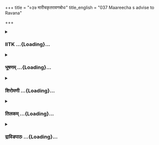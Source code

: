 +++
title = "०३७ मारीचकृतरावणबोधः"
title_english = "037 Maareecha s advise to Ravana"

+++
<div caption="श्रीराम-हरिसीताराममूर्ति-घनपाठिभ्यां वचनम्" class="audioEmbed" src="https://archive.org/download/Ramayana-recitation-Sriram-harisItArAmamUrti-Ghanapaati-v2/Kanda_3/Kanda_3_ARK-037-Maarichakruthaha_Ravana_Bodhaha.mp3"></div>

<div class="js_include collapsed" newlevelforh1="3" title="IITK" unfilled url="/purANam/rAmAyaNam/audIchya-pAThaH/iitk/3_araNyakANDam/04-sItApaharaNam/037_mArIchakRtarAvaNabodhaH.md">
<details><summary><h3>IITK ...{Loading}...</h3></summary>

Maricha describes the qualities of Rama and Sita to Ravana --advises
Ravana to give up the idea of abduction of Sita.



#### श्लोकः
##### मूलम्
तच्छृत्वा राक्षसेन्द्रस्य वाक्यं वाक्यविशारदः।  
प्रत्युवाच महाप्राज्ञो मारीचो राक्षसेश्वरम्॥3.37.1॥

##### शब्दार्थः
राक्षसेन्द्रस्य  lord of the demons (Ravana), तत् वाक्यम् the words, श्रुत्वा having heard, महाप्राज्ञः very wise, वाक्यविशारदः eloquent speaker, मारीचः Maricha, राक्षसेश्वरम् to Ravana, प्रत्युवाच replied.

##### आङ्ग्लानुवादः
Having heard the words of Ravana, lord of the demons, wise Maricha who was also an eloquent speaker repliedः



#### श्लोकः
##### मूलम्
सुलभाः पुरुषा राजन्सततं प्रियवादिनः।  
अप्रियस्य तु पथ्यस्य वक्ता श्रोता च दुर्लभः॥3.37.2॥

##### शब्दार्थः
राजन् O king, प्रियवादिनः sweettongued, पुरुषाः men, सततम् always, सुलभाः easy to find, अप्रियस्य unpleasant to hear, तु but, पथ्यस्य salutary, वक्ता speaker, श्रोता च audience, दुर्लभः is difficult to find.

##### आङ्ग्लानुवादः
O king, it is always easy to find men who speak pleasing words, but it is difficult to get a speaker and a listener who use words unpleasant (to the ears) but beneficial (in life).



#### श्लोकः
##### मूलम्
न नूनं बुध्यसे रामं महावीर्यं गुणोन्नतम्।  
अयुक्तचारश्चपलो महेन्द्रवरुणोपमम्॥3.37.3॥

##### शब्दार्थः
अयुक्तचारः a man who does not employ a spy, चपलः  fickleminded, महावीर्यम्  very brave, गुणोन्नतम्  of good qualities, महेन्द्र वरुणोपमम् comparable to Indra and Varuna, रामम् Rama,  
नूनम् surely, न बुध्यसे not able to know.

##### आङ्ग्लानुवादः
You  are fickleminded.  You have employed no spy ( who could have told you the truth about Rama's character). Rama is very brave and virtuous comparable to Indra and Varuna. Surely you are not able to know what Rama is.



#### श्लोकः
##### मूलम्
अपि स्वस्ति भवेत्तात सर्वेषां भुवि रक्षसाम्।  
अपि रामो नासङ्क्रुद्धः कुर्याल्लोकमराक्षसम्॥3.37.4॥

##### शब्दार्थः
तात O dear, भुवि in the world, सर्वेषाम् of all, रक्षसाम् of demons, स्वस्ति safe, अपिभवेत् may be I wish, रामः Rama, न सङ्क्रुद्धः gets angry, लोकम् world, अराक्षसम् without rakshasa, अपि न कुर्यात् will he not do?.

##### आङ्ग्लानुवादः
O dear may there be good to all the demons in the world. If Rama gets enraged, he will make this world demonless.



#### श्लोकः
##### मूलम्
अपि ते जीवितान्ताय नोत्पन्ना जनकात्मजा।  
अपि सीतानिमित्तं च न भवेद्व्यसनं मम॥3.37.5॥

##### शब्दार्थः
जनकात्मजा daughter of Janaka, ते to you, जीवितान्ताय to destroy your life, अपि नोत्पन्ना not born I hope, सीतानिमित्तम् on account of Sita, मम myself, व्यसनम् disaster, अपि न भवेत् hope it will not happen.

##### आङ्ग्लानुवादः
Hope the daughter of Janaka is not born to put an end to your life. Hope I will not face any disaster on account of Sita.



#### श्लोकः
##### मूलम्
अपि त्वामीश्वरं प्राप्य कामवृत्तं निरङ्कुशम्।  
न विनश्येत्पुरी लङ्का त्वया सह सराक्षसा॥3.37.6॥

##### शब्दार्थः
कामवृत्तम् a slave to sensual pleasures, निरङ्कुशम् a dictator, त्वाम् you, ईश्वरम् lord, प्राप्य  after getting, सराक्षसा along with demons, पुरी लङ्का city of Lanka, त्वया सह along with you, न विनश्येदपि may it not be destroyed,

##### आङ्ग्लानुवादः
I hope the city of Lanka along with the (entire) race of demons will not be destroyed, with a dictator like you who is a slave to sensual pleasure.



#### श्लोकः
##### मूलम्
त्वद्विधः कामवृत्तो हि दुश्शीलः पापमन्त्रितः।  
आत्मानं स्वजनं राष्ट्रं स राजा हन्ति दुर्मतिः॥3.37.7॥

##### शब्दार्थः
कामवृत्तः passionate, दुश्शीलः a person of bad character, पापमन्त्रितः advised in evil ways, दुर्मतिः of wicked mind, त्वद्विधः one like you, सः राजा that king, आत्मानम् himself, स्वजनम् his own people, राष्ट्रम् country, हन्ति हि will ruin.

##### आङ्ग्लानुवादः
A king  who is a slave to passion, who is of bad conduct, of wicked thoughts, advised in evil ways destroys himself, his kith and kin and the entire kingdom.



#### श्लोकः
##### मूलम्
न च पित्रा परित्यक्तो नामर्यादः कथञ्चन।  
न लुब्धो न च दुश्शीलो न च क्षत्रियपांसनः॥3.37.8॥  
न च धर्मगुणैर्हीनः कौसल्यानन्दवर्धनः।  
न तीक्ष्णो न च भूतानां सर्वेषामहिते रतः॥3.37.9॥

##### शब्दार्थः
कौसल्यानन्दवर्धनः delight of Kausalya (Rama), पित्रा by father, न च परित्यक्तः not at all forsaken, कथञ्चन to do so, अमर्यादः nor crossed the limits of dharma, न not, लुब्धः miserly, न not, दुश्शीलः of bad conduct, न च and not, तीक्ष्ण sharptongued, क्षत्रियपांसनः च calumny to kshatriyas, न not, धर्मगुणैः in righteousness, हीनः not lacking, न not, तीक्ष्णः cruel, न not, सर्वेषाम् for all, भूतानाम् of beings, अहिते in doing harm, रतः is involved,

##### आङ्ग्लानुवादः
Rama, the delight of Kausalya, has not forsaken by his father. He has never crossed the limits of dharma. He is not miserly. He has no  bad conduct. He is not a slur on the kshatriyas. He does not lack in righteousness. He is not cruel nor is he engaged in doing harm to others.



#### श्लोकः
##### मूलम्
वञ्चितं पितरं दृष्ट्वा कैकेय्या सत्यवादिनम्।  
करिष्यामीति धर्मात्मा तात प्रव्रजितो वनम्॥3.37.10॥

##### शब्दार्थः
तात dear, सत्यवादिनम् always speaks the truth, पितरम् father, कैकेय्या by Kaikeyi, वञ्चितम् deceived, दृष्ट्वा after seeing, धर्मात्मा righteous man, करिष्यामि इति saying I will do it, वनम् forest, प्रव्रजितः came.

##### आङ्ग्लानुवादः
O dear, seeing that his truthful father was going to be deceived by Kaikeyi, righteous Rama himself offered to fulfil the promise of his father and came away to the forest.



#### श्लोकः
##### मूलम्
कैकेय्याः प्रियकामार्थं पितुर्दशरथस्य च।  
हित्वा राज्यं च भोगांश्च प्रविष्टो दण्डकावनम्॥3.37.11॥

##### शब्दार्थः
कैकेय्याः of Kaikeyi, पितुः father's दशरथस्य च and Dasaratha's, प्रियकामार्थम् to satisfy their desire, राज्यम् kingdom, भोगांश्च pleasures, हित्वा after leaving, दण्डकावनम् Dandaka forest प्रविष्टः he entered.

##### आङ्ग्लानुवादः
To satisfy the desire of Kaikeyi and to fulfil his father's word he came to Dandaka forest,  leaving the kingdom and all royal pleasures, behind.



#### श्लोकः
##### मूलम्
न रामः कर्कशस्तात नाविद्वान्नाजितेन्द्रियः।  
अनृतं दुश्श्रुतं चैव नैव त्वं वक्तुमर्हसि॥3.37.12॥

##### शब्दार्थः
तात O dear, रामः Rama, कर्कशः hardhearted, न not, अविद्वान् not learned, न not, अजितेन्द्रियः not that he has no control over the senses, न not, त्वम् you, अनृतम् false, दुश्श्रुतं चैव illinformed, वक्तुम् to speak, नार्हसि not proper.

##### आङ्ग्लानुवादः
O my dear, Rama is not harsh nor ignorant. It is not that he has no control over the senses. It is not proper  for you to say what is false. You are illinformed.



#### श्लोकः
##### मूलम्
रामो विग्रहवान् धर्मस्साधुस्सत्यपराक्रमः।  
राजा सर्वस्य लोकस्य देवानां मघवानिव॥3.37.13॥

##### शब्दार्थः
रामः Rama, विग्रहवान् a personification of, धर्मः  dharma, साधुः pious , सत्यपराक्रमः one whose strength is truth, देवानाम् for gods, मघवानिव like Indra, सर्वस्य for all, लोकस्य worlds, राजा king.

##### आङ्ग्लानुवादः
Rama is dharma incarnate. He is pious. His strength is truth. He is king of all the worlds like Indra to the gods.



#### श्लोकः
##### मूलम्
कथं त्वं तस्य वैदेहीं रक्षितां स्वेन तेजसा।  
इच्छसि प्रसभं हर्तुं प्रभामिव विवस्वतः॥3.37.14॥

##### शब्दार्थः
त्वम् you, तस्य his, स्वेन own, तेजसा strength of character, रक्षिताम् will be protected, वैदेहीम् Vaidehi, विवस्वतः Sun's, प्रभामिव like the radiance, प्रसभम् forcibly, हर्तुम् to take, कथम् how, इच्छसि you wish.

##### आङ्ग्लानुवादः
Sita is protected by the strength of her character. How do you desire to carry her away forcibly (from Rama) ? Can any one separate the radiance of the Sun from the Sun itself ?



#### श्लोकः
##### मूलम्
शरार्चिषमाधृष्यं चापखङ्गेन्धनं रणे।  
रामाग्निं सहसा दीप्तं न प्रवेष्टुं त्वमर्हसि॥3.37.15॥

##### शब्दार्थः
शरार्चिषम् arrows are flames, अनाधृष्यम् cannot be overpowered, चापखड्गेन्धनम् bow and  sword as fuel, रणे in war, दीप्तम् blazing, रामाग्निम् fire of Rama, सहसा at once, प्रवेष्टुम् to enter, त्वम् you, न अर्हसि should not.

##### आङ्ग्लानुवादः
You should not enter into the unquenchable fire that is  Rama,  the fire that has the  arrows (of Rama) as its flames and his sword and bow as fuel.



#### श्लोकः
##### मूलम्
धनुर्व्यादितदीप्तास्यं शरार्चिषममर्षणम्।  
चापबाणधरं तीक्ष्णं शत्रुसैन्यप्रहारिणम्॥3.37.16॥  
राज्यं सुखं च सन्त्यज्य जीवितं चेष्टमात्मनः।  
नात्यासादयितुं तात रामान्तकमिहार्हसि॥3.37.17॥

##### शब्दार्थः
तात O dear, धनुर्व्यादितदीप्तास्यम् his bow is an open burning mouth, शरार्चिषम् flaming arrows as fire, अमर्षणम् anger, चापबाणधरम् wielder of bow and arrows, तीक्ष्णम्  sharp, शत्रुसैन्यप्रहारिणम् one who can strike the enemy's army, रामान्तकम् Rama like Yama himself, आत्मनः your own, इष्टम् dear, राज्यम् kingdom, सुखं च and happiness, जीवितं च life, सन्त्यज्य after abandoning, इह here, आत्यासादयितुम् to enter, न not, अर्हसि should.

##### आङ्ग्लानुवादः
You should not give up happiness,your dear life and kingdom and come to Rama who is a variable god of death. His bow is  like on open burning mouth, and his flaming arrows are like fire. He is all anger. He is wielder of bow and arrows. He can strike the enemy army (alone).



#### श्लोकः
##### मूलम्
अप्रमेयं हि तत्तेजो यस्य सा जनकात्मजा।  
न त्वं समर्थस्तां हर्तुं रामचापाश्रयं वने॥3.37.18॥

##### शब्दार्थः
सा she, जनकात्मजा Sita, daughter of Janaka, यस्य whose, तत् that, अप्रमेयम् immeasurable, तेजः हि is the power, वने in the forest, रामचापाश्रयम् under the refuge of Rama's bow, ताम् herself, हर्तुम् to abduct, त्वम् you, समर्थः competent, न not.

##### आङ्ग्लानुवादः
Immeasurable indeed is the power of Rama to whom Sita, daughter of Janaka belongs. You are not competent to kidnap her, for she is under the refuge of Rama's bow in the forest.



#### श्लोकः
##### मूलम्
तस्य सा नरसिंहस्य सिंहोरस्कस्य भामिनी।  
प्राणेभ्योऽपि प्रियतरा भार्या नित्यमनुव्रता॥3.37.19॥

##### शब्दार्थः
सा भामिनी effulgent lady, सिंहोरस्कस्य of a lion's chest, तस्य his, नरसिंहस्य of a lion in the form of man, प्राणेभ्योपि more than his life, प्रियतरा dearer, भार्या wife, नित्यम् always, अनुव्रता loyal to him.

##### आङ्ग्लानुवादः
Beautiful Sita happens to be the wife of Rama who is like a lion among men. Rama  
has a broad chest like that of a lion. He loves Sita who is ever loyal to him, more than his life.



#### श्लोकः
##### मूलम्
न सा धर्षयितुं शक्या मैथिल्योजस्विनः प्रिया।  
दीप्तस्येव हुताशस्य शिखा सीता सुमध्यमा॥3.37.20॥

##### शब्दार्थः
मैथिली Maithili, ओजस्विनः of the mighty, प्रिया darling, सुमध्यमा slender waist, सा सीता that Sita, दीप्तस्य of burning, हुताशस्य fire's, शिखा इव like a leaping flame, धर्षयितुम् to touch her, न शक्या not possible.

##### आङ्ग्लानुवादः
Sita is the darling of mighty Rama. With her slender waist, she is like the leaping flames of blazing fire and it is not possible  for you to touch her.



#### श्लोकः
##### मूलम्
किमुद्यममिमं व्यर्थं कृत्वा ते राक्षसाधिप।  
दृष्टश्चेत्वं रणे तेन तदन्तं तव जीवितम्॥3.37.21॥

##### शब्दार्थः
राक्षसाधिप chief of the demons, व्यर्थम् futile, इमम् this, उद्यमम् attempt, कृत्वा doing, ते you, किम् why, त्वम् you, रणे in war, तेन by him, दृष्टः seen, चेत् if, तव your, जीवितम् life, तदन्तम् that is the end.

##### आङ्ग्लानुवादः
O chief of the demons, why do you make this futile attempt ? The moment you are seen by Rama in war will be the last of your life.



#### श्लोकः
##### मूलम्
जीवितं च सुखं चैव राज्यं चैव सुदुर्लभम्।  
यदीच्छसि चिरं भोक्तुं मा कृथा रामविप्रियम्॥3.37.22॥

##### शब्दार्थः
जीवितं च life and, सुखं चैव also happiness, सुदुर्लभम् not easily attainable, राज्यं चैव even kingdom, चिरम् for long, भोक्तुम् to enjoy, इच्छसि यदि if you desire to, रामविप्रियम् displeasure to Rama, मा कृथाः do not incur.

##### आङ्ग्लानुवादः
If you want to enjoy your life, happiness and even the kingdom which is not easily attainable for long, do not incur the displeasure of Rama.



#### श्लोकः
##### मूलम्
स सर्वैस्सचिवैस्सार्धं विभीषणपुरोगमैः।  
मन्त्रयित्वा तु धर्मिष्ठैः कृत्वा निश्चयमात्मनः॥3.37.23॥  
दोषाणां च गुणानां च सम्प्रधार्य बलाबलम्।  
आत्मनश्च बलं ज्ञात्वा राघवस्य च तत्वतः॥3.37.24॥  
हिताहितं विनिश्चित्य क्षमं त्वं कर्तुमर्हसि।

##### शब्दार्थः
सः त्वम्  you, धर्मिष्ठैः followers of righteous path, विभीषणपुरोगमैः by prominent people like Vibhisana, सर्वैः by all, सचिवैः सार्धम् with all ministers, मन्त्रयित्वा after discussing, आत्मनः yourself, निश्चयम् decision, कृत्वा  take, दोषाणां च of demerits, गुणानां च of merits, बलाबलम् strength and weakness, सम्प्रधार्य assessing, आत्मनश्च your own, राघवस्य च Rama's, बलम् strength, तत्वतः in fact, ज्ञात्वा  knowing, हिताहितम् welfare and otherwise, विनिश्चित्य after deciding, क्षमम् propriety, कर्तुम् to do, अर्हसि should.

##### आङ्ग्लानुवादः
After consulting all your ministers and the righteous persons led by Vibhisana, you may take a decision. Assess the real strength and weakness, merits and demerits  of your own and of Rama. Decide what is good or bad for you and then take steps you deem proper.



#### श्लोकः
##### मूलम्
अहं तु मन्ये तव न क्षमं रणे समागमं कोसलराजसूनुना।  
इदं हि भूयश्श़ृणु वाक्यमुत्तमं क्षमं च युक्तं च निशाचरेश्वर॥3.37.25॥

##### शब्दार्थः
निशाचरेश्वर Ravana, अहं तु on my part, तव your, रणे in war, कोसलराजसूनुना by Rama son of the king of Kosala, समागमम् meet, क्षमम् good, न मन्ये not consider, उत्तमम् best, क्षमम् capable, युक्तं च and proper, इदं वाक्यम् these words, भूयः further, शृणु you may listen.

##### आङ्ग्लानुवादः
O Ravana  I think it is not good on your part to confront the prince of Kosala in a war. Listen to my words and consider what is good for you.  

#### समाप्तिः
 श्री मद्रामायणे वाल्मीकीय आदिकाव्ये अरण्यकाण्डे सप्तत्रिंशस्सर्गः॥  
Thus ends the thirtyseventh sarga of Aranyakanda of the holy Ramayana the first epic composed by sage Valmiki.

</details>
</div>
<div class="js_include collapsed" newlevelforh1="3" title="भूषणम्" unfilled url="/purANam/rAmAyaNam/audIchya-pAThaH/TIkA/bhUShaNa_iitk/3_araNyakANDam/04-sItApaharaNam/037_mArIchakRtarAvaNabodhaH.md">
<details><summary><h3>भूषणम् ...{Loading}...</h3></summary>



तच्छ्रुत्वा राक्षसेन्द्रस्य वाक्यं वाक्यविशारदः ।  

प्रत्युवाच महाप्राज्ञो मारीचो राक्षसेश्वरम्  ॥  ३।३७।१  ॥   

सीतापतित्वसम्भूतमप्रमेयं वहन्महः । समस्तापायरहितो रामो जयतु मे धनम्  ॥ 
तच्छ्रुत्वेत्यादि  ॥  ३।३७।१  ॥   

  

सुलभाः पुरुषा राजन् सततं प्रियवादिनः ।  

अप्रियस्य तु पथ्यस्य वक्ता श्रोता च दुर्लभः  ॥  ३।३७।२  ॥   

सततम् आपत्प्राप्तावपि । प्रियवादिनः स्वामिहिताहितविमर्शमुपेक्ष्य केवलं
स्वप्रयोजनाय यथेच्छावादशीलाः पुरुषाः सुलभाः । राज्ञः अप्रियस्य तु
अप्रियस्यापि तत्काले श्रवणकटुतया प्रतीयमानस्यापि । कालान्तरे पथ्यस्य
हितस्य शुभोदर्कस्येत्यर्थः । वचनस्य वक्ता भृत्यः तथाविधवचनस्य श्रोता च
पथ्यभक्षणवन्ममेदं हितमिति ग्रहीता राजा च दुर्लभः, अतो मयोच्यमानमप्रियमिव
स्थितमपि परमहितमिति गृहाणेति भावः  ॥  ३।३७।२  ॥   

  

न नूनं बुद्ध्यसे रामं महावीर्यं गुणोन्नतम् ।  

अयुक्तचारश्चपलो महेन्द्रवरुणोपमम्  ॥  ३।३७।३  ॥   

पथ्यवचनमेवाह न नूनमित्यादिना । अयुक्तचारः अनियोजितचारः चपलतया
अयुक्तचारत्वाद्वा तद्वीर्यं सम्यक् न जानासीत्यर्थः  ॥  ३।३७।३  ॥   

  

अपि स्वस्ति भवेत्तात सर्वेषां भुवि रक्षसाम् ।  

अपि रामो न सङ्क्रुद्धः कुर्याल्लोकमराक्षसम्  ॥  ३।३७।४  ॥   

अपि ते जीवितान्ताय नोत्पन्ना जनकात्मजा ।  

अपि सीतानिमित्तं च न भवेद्व्यसनं मम  ॥  ३।३७।५  ॥   

अद्यैव निर्गत्य पुनरागमनान्नूनं न मे वचनं श्रोष्यतीति निश्चित्य
रावणचापलेन सम्भाविताननर्थानाह अपीत्यादिना । अपिः सम्भावनायां काकुस्वरो
ऽपि द्रष्टव्यः । एवमुत्तरवाक्येष्वपि स्वरपर्यवसानेनार्थपरिच्छेदः कार्यः
। रक्षसां सजातीयानाम् । स्वस्ति भवेदिति । आर्षी षष्ठी ।
अकार्यनिवृत्त्यर्थं तातेति सम्बोधनम्  ॥  ३।३७।४,५  ॥   

  

अपि त्वामीश्वरं प्राप्य कामवृत्तं निरङ्कुशम् ।  

न विनश्येत् पुरी लङ्का त्वया सह सराक्षसा  ॥  ३।३७।६  ॥   

ईश्वरं स्वामिनम् । कामवृत्तं यथेच्छव्यापारम् । निरङ्कुशम् अमर्यादम्  ॥ 
३।३७।६  ॥   

  

त्वद्विधः कामवृत्तो हि दुःशीलः पापमन्त्रितः ।  

आत्मानं स्वजनं राष्ट्रं स राजा हन्ति दुर्मतिः  ॥  ३।३७।७  ॥   

य इत्यध्याहार्यम् । पापं दुष्टं मन्त्रितं विचारो यस्य सः  ॥  ३।३७।७  ॥   

  

न च पित्रा परित्यक्तो नामर्यादः कथञ्चन ।  

न लुब्धो न च दुःशीलो न च क्षत्ित्रपांसनः  ॥  ३।३७।८  ॥   

न च धर्मगुणैर्हीनः कौसल्यानन्दिवर्धनः ।  

न तीक्ष्णो न च भूतानां सर्वेषामहिते रतः  ॥  ३।३७।९  ॥   

पित्रा निरस्त इत्यादिना पूर्वं रावणोक्तदूषणानि परिहरति न चेत्यादिना ।
कौसल्यानन्दिवर्द्धन इति । आनन्दिरानन्दः "सर्वधातुभ्य इन्" इति इन्  ॥ 
३।३७।८,९  ॥   

  

वञ्चितं पितरं दृष्ट्वा कैकेय्या सत्यवादिनम् ।  

करिष्यामीति धर्मात्मा तात प्रव्रजितो वनम्  ॥  ३।३७।१०  ॥   

कैकेय्या वञ्चितं पितरं दृष्ट्वा तं सत्यवादिनं करिष्यामीति स्वयं
प्रव्रजितः गतः । तातेति सान्त्वोक्तिः  ॥  ३।३७।१०  ॥   

  

कैकेय्याः प्रियकामार्थं पितुर्दशरथस्य च ।  

हित्वा राज्यं च भोगांश्च प्रविष्टो दण्डकावनम्  ॥  ३।३७।११  ॥   

वनगमने हेत्वन्तरामह कैकेय्या इति । प्रियस्य कामः कामना स एवार्थो यस्मिन्
कर्मणि  ॥  ३।३७।११  ॥   

  

न रामः कर्कशस्तात नाविद्वान्नाजितेन्द्रियः ।  

अनृतं दुःश्रुतं चैव नैव त्वं वक्तुमर्हसि  ॥  ३।३७।१२  ॥   

अनृतम् असत्यम् । दुःश्रुतं वैपरीत्येन श्रुतं च । भवान् वक्तुं
नार्हसीत्यन्वयः  ॥  ३।३७।१२  ॥   

  

रामो विग्रहवान् धर्मः साधुः सत्यपराक्रमः ।  

राजा सर्वस्य लोकस्य देवानां मघवानिव  ॥  ३।३७।१३  ॥   

रामः विग्रहवान् मूर्तो धर्म एव । तत्र दोषसम्भावना कथञ्चिदपि न कार्येति
भावः । यथा  

वासवो देवानां नायकस्तथा रामः सर्वेषां लोकानां नायक इत्यर्थः  ॥  ३।३७।१३
 ॥   

  

कथं त्वं तस्य वैदेहीं रक्षितां स्वेन तेजसा ।  

इच्छसि प्रसभं हर्तुं प्रभामिव विवस्वतः  ॥  ३।३७।१४  ॥   

स्वेन तेजसा पातिव्रत्य वैभवेन । प्रसभं बलात्कृत्य  ॥  ३।३७।१४  ॥   

  

शरार्चिषमनाधृष्यं चापखड्गेन्धनं रणे ।  

रामाग्निं सहसा दीप्तं न प्रवेष्टुं त्वमर्हसि  ॥  ३।३७।१५  ॥   

शरार्चिषमिति शरपदं खङ्गधाराया अप्युपलक्षणम् । चापखड्गेन्धनमिति रूपणात् ।
सहसा साहसेन  ॥  ३।३७।१५  ॥   

  

धनुर्व्यादितदीप्तास्यं शरार्चिषममर्षणम् ।  

चापपाशधरं वीरं शत्रुसैन्यप्रहारिणम्  ॥  ३।३७।१६  ॥   

राज्यं सुखं च सन्त्यज्य जीवितं चेष्टमात्मनः ।  

नात्यासादयितुं तात रामान्तकमिहार्हसि  ॥  ३।३७।१७  ॥   

धनुरित्यादिश्लोकद्वयमेकान्वयम् । धनुरेव व्यादितदीप्तास्यं व्यादितं
विवृतम् । अत्यासादयितुम् अत्यन्तमासन्नो भवितुम्  ॥  ३।३७।१६,१७  ॥   

  

अप्रमेयं हि तत्तेजो यस्य सा जनकात्मजा ।  

न त्वं समर्थस्तां हर्तुं रामचापाश्रयां वने  ॥  ३।३७।१८  ॥   

तस्य सा नरसिंहस्य सिंहोरस्कस्य भामिनी ।  

प्राणेभ्यो ऽपि प्रियतरा भार्या नित्यमनुव्रता  ॥  ३।३७।१९  ॥   

न सा धर्षयितुं शक्या मैथिल्योजस्विनः प्रिया ।  

दीप्तस्येव हुताशस्य शिखा सीता सुमध्यमा  ॥  ३।३७।२०  ॥   

जनकात्मजा यस्य यत्सम्बन्धिनी । तत्तेजः तस्य तेजः । अप्रमेयम्
अपिरच्छेद्यम् । "श्रद्धया देवो देवत्वमश्नुते" इत्युक्तरीत्या
सीतासम्बन्धेन रामस्यातिशय उक्तः । वने सावधानतया रक्षणीयप्रदेशे
रामचापाश्रयामिति रामवैभवोक्तिः । उभयथापि न हर्तुं शक्येत्यर्थः ।
जनकात्मजेति कुलप्रभावादपि न हर्तुं शक्येत्यर्थः  ॥  ३।३७।१८२०  ॥   

  

किमुद्यममिमं व्यर्थं कृत्वा ते राक्षसाधिप ।  

दृष्टश्चेत्त्वं रणे तेन तदन्तं तव जीवितम्  ॥  ३।३७।२१  ॥   

किमिति । व्यर्थमिममुद्योगं कृत्वा ते किं फलं प्राप्तव्यमित्यर्थः ।
तदन्तं दर्शनान्तम्  ॥  ३।३७।२१  ॥   

  

जीवितं च सुखं चैव राज्यं चैव सुदुर्लभम् ।  

यदीच्छसि चिरं भोक्तुं मा कृथा रामविप्रियम्  ॥  ३।३७।२२  ॥   

न केवलं जीवितं सुखादिकं च दुर्लभमित्याह जीवितं चेति  ॥  ३।३७।२२  ॥   

  

स सर्वैः सचिवैः सार्द्धं विभीषणपुरोगमैः ।  

मन्त्रयित्वा तु धर्मिष्ठैः कृत्वा निश्चयमात्मनः  ॥  ३।३७।२३  ॥   

दोषाणां च गुणानां च सम्प्रधार्य बलाबलम् ।  

आत्मनश्च बलं ज्ञात्वा राघवस्य च तत्त्वतः ।  

हिताहितं विनिश्चित्य क्षमं त्वं कर्तुमर्हसि  ॥  ३।३७।२४  ॥   

स इत्यादि सार्धश्लोकद्वयमेकान्वयम् । स त्वमित्यन्वयः । क्षमं साधु  ॥ 
३।३७।२३,२४  ॥   

  

अहं तु मन्ये तव न क्षमं रणे समागमं कोसलराजसूनुना ।  

इदं हि भूयः शृणु वाक्यमुत्तमं क्षमं च युक्तं च निशाचरेश्वर  ॥  ३।३७।२५
 ॥   

इत्यार्षे श्रीरामायणे वाल्मीकीये आदिकाव्ये श्रीमदारण्यकाण्डे सप्तत्रिंशः
सर्गः  ॥  ३७  ॥   

अधुना स्वबुद्धिं दर्शयति अहं त्विति । युक्तं यक्तिसहितम्  ॥  ३।३७।२५  ॥   

इति श्रीगोविन्दराजविरचिते श्रीरामायणभूषणे रत्नमेखलाख्याने
आरण्यकाण्डव्याख्याने सप्तत्रिंशः सर्गः  ॥  ३७  ॥   



</details>
</div>
<div class="js_include collapsed" newlevelforh1="3" title="शिरोमणी" unfilled url="/purANam/rAmAyaNam/audIchya-pAThaH/TIkA/shiromaNI_iitk/3_araNyakANDam/04-sItApaharaNam/037_mArIchakRtarAvaNabodhaH.md">
<details><summary><h3>शिरोमणी ...{Loading}...</h3></summary>



रावणवचनश्रवणानन्तरकालिकीं मारीचोक्तिमाह--तदित्यादिभिः । वाक्यविशारदो
मारीचः राक्षसेन्द्रस्य रावणस्य तद्वाक्यं श्रुत्वा राक्षसेश्वरं रावणं
प्रत्युवाच  ॥  ३।३७।१  ॥   

  

तत्प्रतिवचनाकारमाह--सुलभा इति । सततं निरन्तरं प्रियवादिनः
स्वाम्यहितमिदमिति ज्ञात्वा ऽपि तात्कालिकसंतोषाय हितमेवेदमिति
प्रियवक्तारः पुरुषाः सुलभाः बहव सन्तीत्यर्थः, अप्रियस्य
स्वामिप्रीत्यविषयीभूतस्य पथ्यस्य स्वामिहितस्य वचनस्य वक्ता राजकल्याणाय
हितं कथयिता श्रोता तदनुमन्ता चेत्यर्थः, दुर्लभः अल्पो ऽस्तीत्यर्थः ।
ऽभोक्ताऽ इति पाठे ऽप्ययमेवार्थः एतेन वक्ष्यमाणस्ववाक्यस्यापाततो
ऽप्रियत्वं तत्त्वतश्च प्रियत्वं सूचितम्  ॥  ३।३७।२  ॥   

  

नन्वेतावता प्रकृते किमायातमित्यत आह--नेति । महेन्द्रवरुणोपमं महावीर्यम्
अतिपराक्रमवन्तं गुणोन्नतं गुणैः समाधिकरहितसौशील्यादिभिः उन्नतं
सर्वश्रेष्ठं रामं चपलः स्वस्थचित्तरहितः अत एव अयुक्तचारः न युक्ताः
लोकवृत्तान्तज्ञानार्थं नियोजिताः चाराः प्रेष्या येन स त्वं न बुध्यसे
तद्बलादिकं न जानासीत्यर्थः, नूनं निश्चितमेतत् । एतेन तद्बलादिज्ञाने
तद्विरोधविषया ते बुद्धिर्न स्यादिति सूचितम्  ॥  ३।३७।३  ॥   

  

तात्पर्यवृत्त्या रामवीर्यं वर्णयन्नाह--अपीत्यादिभिः । सर्वेषां रक्षसां
त्वस्ति भवेत् । ननु किमर्थं स्वस्तिप्रार्थनेत्यत आह--संक्रुद्धः भवता
संकोपितो रामः लोकान् अराक्षसान् राक्षसरहितान्न कुर्यात्  ॥  ३।३७।४  ॥   

  

अपीति । जनकात्मजा सीता ते जीवितान्ताय नोत्पन्ना । अपिः संभावनार्थकः ।
सीतानिमित्तं तवापहृतसीतार्थं महद्व्यसनं सर्वराक्षसमरणं न भवेत्  ॥  ३।३७।५
 ॥   

  

अपीति । कामवृत्तं स्वेच्छाचरणशीलमत एव निरङ्कुशं
शुभमन्त्र्याद्यङ्कुशरहितम् ईश्वरं राजानं त्वां प्राप्य त्वया सह सराक्षसा
पुरी लङ्का न विनश्येत्  ॥  ३।३७।६  ॥   

  

कामवृत्तत्त्वादिविशिष्टस्य दोषमाह--त्वदिति । त्वद्विधो दुर्मतिः अत एव
पापमन्त्रितः अघकारकमन्त्रवान् स राजा आत्मादित्रयं हन्ति  ॥  ३।३७।७  ॥   

  

आपाततो ऽवगतार्थे एतस्याभिप्रायो मास्त्विति बोधयितुं स्वाज्ञानेनैव रामे
दोष आरोपित इत्याह--नेति । धर्मगुर्णैहीनो न । श्लोकद्वयमेकान्वयि  ॥ 
३।३७।८९  ॥   

  

ननु पितृकर्तृकपरित्यागाभावे कथमत्र रामागमनमित्यत आह--वञ्चितमिति । पितरं
सत्यवादिनं करिष्यामीति हेतोः ततो ऽयोध्यानगरात् वनं प्रव्रजितः  ॥  ३।३७।१०
 ॥   

  

कैकेय्या इति । कैकेय्याः दशरथस्य च प्रियकामार्थं प्रियः प्रीतिविषयीभूतः
कामः इच्छाविषयीभूतः स एव स इति कर्मधारयः तदर्थं राज्यं भोगांश्च
त्यक्त्वा दण्डकावनं प्रविष्टः  ॥  ३।३७।११  ॥   

  

नेति । अनृतं मिथ्या न श्रुतम् रामे इति शेषः, अत एवं वक्तुं त्वं नार्हसि
 ॥  ३।३७।१२  ॥   

  

प्रातिभासिकरावणारोपितदुर्गुणान् प्रतिषिध्य गुणानाह--राम इति ।
सत्यपराक्रमः साधुः सर्वोपकारनिरतः विग्रहवान् प्राकृतविलक्षणावयवविशिष्टो
धर्मो रामः देवानां वासव इव सर्वस्य लोकस्य भुवनस्य राजा  ॥  ३।३७।१३  ॥   

  

कथमिति । स्वेन तेजसा रक्षितां तस्य रामस्य प्रियां वैदेहीं प्रसभं हठात्
विवस्वतः सूर्यस्य प्रभामिव हर्तुं कथमिच्छसे इच्छसि  ॥  ३।३७।१४  ॥   

  

शरेति । शरः अर्चिर्ज्वाला यस्मिन् तं चापखड्गा रिपूणां चापानि खड्गाश्च
इन्धनानि यस्य तमनाधृष्यं दीप्तं रामाग्निं रणे सहसा प्रवेष्टुं त्वं
नार्हसि  ॥  ३।३७।१५  ॥   

  

रामे ऽग्निरूपकत्वमुपपाद्यान्तकरूपकत्वमुपपादयन्नाह--धनुरिति ।
धनुर्व्यादितं धनुषो व्यादानं दीप्तमास्यं यस्य शरः अर्चिः प्रकाशो यस्य
तम् अमर्षणं चापबाणधरम् अत एव शत्रुसेनापहारिणं रामान्तकं राज्यादिकं
संत्यज्य अत्यासादयितुम् अतिनिकटं प्राप्तुं त्वं नार्हसि, एतेन तत्र
तथागमने ध्रुवं ते विध्वंसो भवितेति सूचितम् । श्लोकद्वयमेकान्वयि  ॥ 
३।३७।१६१७  ॥   

  

अप्रमेयमिति । यस्य रामस्य प्रिया जनकात्मजा तत्तेजो ऽप्रमेयम् अतः
रामचापाश्रयां तां हर्तुं त्वं न समर्थो ऽसि  ॥  ३।३७।१८  ॥   

  

तस्येति । सिंहोरस्कस्य नरसिंहस्य तस्य रामस्य नित्यमनुव्रता भामिनी
अतिप्रकाशविशिष्टा भार्या सीता प्राणेभ्यो ऽपि प्रियतरा ऽस्तीति शेषः  ॥ 
३।३७।१९  ॥   

  

नेति । सुमध्यमा ओजस्विनो रामस्य प्रिया मैथिली मिथिलोद्भवा सा सीता
दीप्तस्य हुताशस्य शिखेव धर्षयितुं न शक्या  ॥  ३।३७।२०  ॥   

  

किमिति । इमं त्वयोक्तम् उद्यमं सीतापहरणोद्योगं कृत्वा किं साध्यमिति
शेषः, न किमपीत्यर्थः । तत्र हेतुः--तेन रामेण रणे त्वं दृष्टश्चेत् तदा
तदन्तं तेन रणे रामदर्शनेन अन्तो विध्वंसो यस्य तत् उपजीवितं स्वजीवनं
विद्धीति शेषः  ॥  ३।३७।२१  ॥   

  

जीवितमिति । सुदुर्लभं जीवितं रोगराहित्यादिना जीवनं सुखं
पुत्रपौत्रादिहेतुकप्रमोदं च राज्यं च सुखं यथा भवति तथा भोक्तुमनुभवितुं
यदीच्छसि तर्हि रामविप्रियं रामानिष्टं मा कृथाः  ॥  ३।३७।२२  ॥   

  

स इति । धर्मिष्ठैः विभीषणपुरस्कृतैः सर्वैः सचिवैः सार्धं मन्त्रयित्वा
आत्मनः स्वमनसः निश्चयं चाञ्चल्यराहित्यं कृत्वा दोषाणां दुष्टाचरणानां
गुणानां शोभनाचरणानां च बलाबलं च संप्रधार्य सम्यग्ज्ञात्वा आत्मनो राघवस्य
च बलं ज्ञात्वा तव आत्मनो हितं च निश्चित्य क्षमं क्षमां कर्तुं त्वमर्हसि,
एतेन रावणबलस्य रामबलादल्पत्वं सूचितम् । सार्धश्लोकद्वयमेकान्वयि  ॥ 
३।३७।२३२४  ॥   

  

स्वसंमतिं बोधयन्नाह--अहमिति । कोशलराजसूनुना रामेण रणे समागमं क्षमं
योग्यं न मन्ये इदं वक्ष्यमाणं युक्तं योग्यमत एव क्षमं सहनीयं च उत्तमं
वाक्यं मद्वचनं शृणु । एकश्चकारो हेत्वर्थः  ॥  ३।३७।२५  ॥   

  

इति श्रीमद्वाल्मीकीयरामायणव्याख्याने रामायणशिरोमणावारण्यकाण्डे
सप्तत्रिंशः सर्गः  ॥  ३।३७  ॥   

  



</details>
</div>
<div class="js_include collapsed" newlevelforh1="3" title="तिलकम्" unfilled url="/purANam/rAmAyaNam/audIchya-pAThaH/TIkA/tilaka_iitk/3_araNyakANDam/04-sItApaharaNam/037_mArIchakRtarAvaNabodhaH.md">
<details><summary><h3>तिलकम् ...{Loading}...</h3></summary>



तदिति  ॥  ३।३७।१  ॥   

  

प्रियवादिनः स्वामिहिताहितविचारमुपेक्ष्य राज्ञ आपातप्रियतया सन्तोषाय
तत्कालमधुरवाक्यवक्तारः पुरुषाः सुलभाः । अपि तु अप्रियस्यापि
तत्कालमप्रियतया प्रतीयमानस्यापि कालान्तरे पथ्यस्य वचसो वक्ता भृत्यस्तस्य
च भोक्ता ऽहितवत्प्रतिभासमानमपीदं पथ्यमेवेति ग्रहीता राजा विवेकी दुर्लभः
। अतो मयोच्यमानमापाततो ऽप्रियमिव भासमानमप्युदर्के परमहितं शृण्विति शेषः
 ॥  ३।३७।२ ॥   

  

अबोधे हेतुः अयुक्तचारत्वमनियुक्तचारत्वम्  ॥  ३।३७।३  ॥   

  

एतदबोधकृतश्च तवानर्थो भावीत्याह अपीति । रक्षसां स्वस्तीत्यार्षम् । अपि
स्वस्ति भवेदपि क्षेमं संपद्येतापि किम् । तव दुर्बुद्धिनिवृत्त्येति शेषः
। तथा संक्रुद्धो रामो लोकमराक्षसं न कुर्यादपि किम् । एवमग्रे ऽपि बोध्यम्
 ॥  ३।३७।४६  ॥   

  

पापमन्त्रितः पापैः सह कृतकर्तव्यार्थविचारः  ॥  ३।३७।७  ॥   

  

एवं महावीर्यत्वं रामे प्रतिपाद्य रावणोक्तदूषणानि निराचष्टे-- न च
पित्रेत्यादि  ॥  ३।३७।८  ॥   

  

तैक्ष्ण्याभावे हेतुः-- सर्वभूतहिते रतत्वम्  ॥  ३।३७।९  ॥   

  

कैकेय्या वञ्चितं पितरं दृष्ट्वा तं सत्यवादिनं करिष्यमीति वनं स्वयमेव
प्रव्रजितः, न तु किञ्चित्पापात्पित्रा प्रवासित इत्यर्थः  ॥  ३।३७।१०  ॥   

  

कैकेय्याः प्रियस्य कामस्य मनोरथस्य पूरणार्थम्  ॥  ३।३७।११  ॥   

  

अनृतं न श्रुतं चैवानृतप्रसङ्गमपि न जानाति । तेन तत्कथनं
दूरापास्तमित्यर्थः । एवं वक्तुं रामं दुर्गुणं वक्तुम्  ॥  ३।३७।१२,१३  ॥   

  

अथ सीतापहारस्याशक्यत्वमाह-- कथं न्विति । स्वेन तेजसा पातिव्रत्यवैभवेन
किं च तस्य रामस्य स्वेन तेजसा सहजप्रतापेनेत्यर्थः  ॥  ३।३७।१४  ॥   

  

शरार्चिषं शरज्वालं खड्गचापपदेन तद्धतशत्रवस्तद्रूपमिन्धनं यस्य  ॥ 
३।३७।१५ ॥   

  

रामे ऽन्तकरूपकोपपादकविशेषणान्याह धनुरिति । धनुरेव व्यादितं व्यात्तमिति
यावत् । दीप्तं ज्वालादीप्तमास्यं यस्य रामरूपान्तकस्य । ज्वालादीप्तत्वमेव
शरार्चिषमित्यनेनोक्तम्  ॥  ३।३७।१६  ॥   

  

अत्यासादयितुमत्यन्तं प्राप्तुम्  ॥  ३।३७।१७  ॥   

  

अप्रमेयं हि तत्तेज इत्यनेनावाङ्मनसगोचरत्वं ध्वनितम् । यस्य सेत्यनेन
तस्या अपि तत्त्वं सूचितम्  ॥  ३।३७।१८  ॥   

  

नरसिंहस्येत्यनेन हिरण्यकशिपुप्रभृतिहन्तायमेवेति सूचितम् ।
नित्यमनुव्रतेत्यनेन तस्यास्तच्छक्तित्वं सूचितम्  ॥  ३।३७।१९  ॥   

  

न सेति । रजस्तमःप्रधानेन । त्वादृशेनेत्यर्थः  ॥  ३।३७।२०  ॥   

  

व्यर्थमिममुद्यमं कृत्वा ते न किमपि हितमित्यर्थः । तेन चेत्त्वं रणे
दृष्टस्तदा तदन्तं तद्दर्शनावसानं तव जीवितमित्यर्थः  ॥  ३।३७।२१  ॥   

  

जीवितमिति । जीविताद्युद्दिश्य स त्वं
विभीषणपुरोगमैर्धर्मिष्ठैर्मन्त्रयित्वा अनन्तरं निश्चयं कृत्वा
दोषगुणबलाबलनिर्धारणविषयमात्मनो रामस्य च दोषगुणबलाबलं संप्रधार्य विचार्य
तदनन्तरं स्वस्य रामस्य च बलं तत्त्वतो ज्ञात्वा निश्चित्य तव आत्मनो
हितमिदमिति निश्चित्य यत्क्षमं तत्कर्तृमर्हसीत्यर्थः  ॥  ३।३७।२२२४  ॥   

  

सत्सचिवान्तर्गतस्य मम त्वेष निश्चय इत्याह अहं त्विति । इदं वक्ष्यमाणम्
 ॥  ३।३७।२५  ॥   

  

इति श्रीरामाभिरामे श्रीरामीये रामायणतिलके वाल्मीकीय आदिकव्ये ऽरण्यकाण्डे
सप्तत्रिंशः सर्गः  ॥  ३।३७  ॥   

  



</details>
</div>
<div class="js_include collapsed" newlevelforh1="3" title="द्राविडपाठः" unfilled url="/purANam/rAmAyaNam/drAviDapAThaH/3_araNyakANDam/04-sItApaharaNam/037_mArIchakRtarAvaNabodhaH.md">
<details><summary><h3>द्राविडपाठः ...{Loading}...</h3></summary>


तच्छ्रुत्वा राक्षसेन्द्रस्य वाक्यं वाक्यविशारदः।  
प्रत्युवाच महाप्राज्ञो मारीचो राक्षसेश्वरम् ॥ 3.37.1 ॥   
सुलभाः पुरुषा राजन् सततं प्रियवादिनः।  
अप्रियस्य तु पथ्यस्य वक्ता श्रोता च दुर्लभः ॥ 3.37.2 ॥   
न नूनं बुद्ध्यसे रामं महावीर्यं गुणोन्नतम्।  
अयुक्तचारश्चपलो महेन्द्रवरुणोपमम् ॥ 3.37.3 ॥   
अपि स्वस्ति भवेत्तात सर्वेषां भुवि रक्षसाम्।  
अपि रामो न सङ्क्रुद्धः कुर्याल्लोकमराक्षसम् ॥ 3.37.4 ॥   
अपि ते जीवितान्ताय नोत्पन्ना जनकात्मजा।  
अपि सीतानिमित्तं च न भवेद्व्यसनं मम ॥ 3.37.5 ॥   
अपि त्वामीश्वरं प्राप्य कामवृत्तं निरङ्कुशम्।  
न विनश्येत् पुरी लङ्का त्वया सह सराक्षसा ॥ 3.37.6 ॥   
त्वद्विधः कामवृत्तो हि दुःशीलः पापमन्त्रितः।  
आत्मानं स्वजनं राष्ट्रं स राजा हन्ति दुर्मतिः ॥ 3.37.7 ॥   
न च पित्रा परित्यक्तो नामर्यादः कथञ्चन।  
न लुब्धो न च दुःशीलो न च क्षत्त्रिपांसनः ॥ 3.37.8 ॥   
न च धर्मगुणैर्हीनः कौसल्यानन्दिवर्धनः।  
न तीक्ष्णो न च भूतानां सर्वेषामहिते रतः ॥ 3.37.9 ॥   
वञ्चितं पितरं दृष्ट्वा कैकेय्या सत्यवादिनम्।  
करिष्यामीति धर्मात्मा तात प्रव्रजितो वनम् ॥ 3.37.10 ॥   
कैकेय्याः प्रियकामार्थं पितुर्दशरथस्य च।  
हित्वा राज्यं च भोगांश्च प्रविष्टो दण्डकावनम् ॥ 3.37.11 ॥   
न रामः कर्कशस्तात नाविद्वान्नाजितेन्द्रियः।  
अनृतं दुःश्रुतं चैव नैव त्वं वक्तुमर्हसि ॥ 3.37.12 ॥   
रामो विग्रहवान् धर्मः साधुः सत्यपराक्रमः।  
राजा सर्वस्य लोकस्य देवानां मघवानिव ॥ 3.37.13 ॥   
कथं त्वं तस्य वैदेहीं रक्षितां स्वेन तेजसा।  
इच्छसि प्रसभं हर्तुं प्रभामिव विवस्वतः ॥ 3.37.14 ॥   
शरार्चिषमनाधृष्यं चापखड्गेन्धनं रणे।  
रामाग्निं सहसा दीप्तं न प्रवेष्टुं त्वमर्हसि ॥ 3.37.15 ॥   
धनुर्व्यादितदीप्तास्यं शरार्चिषममर्षणम्।  
चापपाशधरं वीरं शत्रुसैन्यप्रहारिणम् ॥ 3.37.16 ॥   
राज्यं सुखं च सन्त्यज्य जीवितं चेष्टमात्मनः।  
नात्यासादयितुं तात रामान्तकमिहार्हसि ॥ 3.37.17 ॥   
अप्रमेयं हि तत्तेजो यस्य सा जनकात्मजा।  
न त्वं समर्थस्तां हर्तुं रामचापाश्रयां वने ॥ 3.37.18 ॥   
तस्य सा नरसिंहस्य सिंहोरस्कस्य भामिनी।  
प्राणेभ्योऽपि प्रियतरा भार्या नित्यमनुव्रता ॥ 3.37.19 ॥   
न सा धर्षयितुं शक्या मैथिल्योजस्विनः प्रिया।  
दीप्तस्येव हुताशस्य शिखा सीता सुमध्यमा ॥ 3.37.20 ॥   
किमुद्यममिमं व्यर्थं कृत्वा ते राक्षसाधिप।  
दृष्टश्चेत्त्वं रणे तेन तदन्तं तव जीवितम् ॥ 3.37.21 ॥   
जीवितं च सुखं चैव राज्यं चैव सुदुर्लभम्।  
यदीच्छसि चिरं भोक्तुं मा कृथा रामविप्रियम् ॥ 3.37.22 ॥   
स सर्वैः सचिवैः सार्द्धं विभीषणपुरोगमैः।  
मन्त्रयित्वा तु धर्मिष्ठैः कृत्वा निश्चयमात्मनः ॥ 3.37.23 ॥   
आत्मनश्च बलं ज्ञात्वा राघवस्य च तत्त्वतः।  
हिताहितं विनिश्चित्य क्षमं त्वं कर्तुमर्हसि ॥ 3.37.24 ॥   
अहं तु मन्ये तव न क्षमं रणे समागमं कोसलराजसूनुना।  
इदं हि भूयः शृणु वाक्यमुत्तमं क्षमं च युक्तं च निशाचरेश्वर ॥ 3.37.25 ॥   

</details>
</div>
